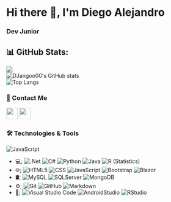 # Hi there 👋, I'm Diego Alejandro
### Dev Junior


## 📊 GitHub Stats:

  ![](https://github-readme-streak-stats.herokuapp.com/?user=DJangoo00&theme=dark&hide_border=false)<br/>
  ![DJangoo00's GitHub stats](https://github-readme-stats.vercel.app/api?username=DJangoo00&show_icons=true&&theme=dark)<br/>
  ![Top Langs](https://github-readme-stats.vercel.app/api/top-langs/?username=DJangoo00&theme=dark&layout=compact)<br/>



### 💬 Contact Me 

  <a href="https://www.linkedin.com/in/diego-grajales/" alt="Linkedin"><img src="https://github.com/nitish-awasthi/nitish-awasthi/blob/master/174857.png" height="30" width="30"></a>
  <a href="mailto:anitish.225@gmail.com" alt="Contact me"><img src="https://github.com/nitish-awasthi/nitish-awasthi/blob/master/gmail-512.webp" height="30" width="30"></a>



### 🛠 Technologies & Tools

 
  ![JavaScript](https://img.shields.io/badge/javascript-%23323330.svg?style=for-the-badge&logo=javascript&logoColor=%23F7DF1E)
  


- 💻;
  ![.Net](https://img.shields.io/badge/.NET-5C2D91?style=for-the-badge&logo=.net&logoColor=white)
  ![C#](https://img.shields.io/badge/C%23-239120?style=for-the-badge&logo=c-sharp&logoColor=white)
  ![Python](https://img.shields.io/badge/Python-3776AB?style=for-the-badge&logo=python&logoColor=white)
  ![Java](https://img.shields.io/badge/Java-ED8B00?style=for-the-badge&logo=openjdk&logoColor=white)
  ![R (Statistics)](https://img.shields.io/badge/R-276DC3?style=for-the-badge&logo=r&logoColor=white)
- 🌐;
  ![HTML5](https://img.shields.io/badge/HTML5-E34F26?style=for-the-badge&logo=html5&logoColor=white)
  ![CSS](https://img.shields.io/badge/CSS3-1572B6?style=for-the-badge&logo=css3&logoColor=white)
  ![JavaScript](https://img.shields.io/badge/-JavaScript-333333?style=flat&logo=javascript)
  ![Bootstrap](https://img.shields.io/badge/-Bootstrap-333333?style=flat&logo=bootstrap&logoColor=563D7C)
  ![Blazor](https://img.shields.io/badge/blazor-%235C2D91.svg?style=for-the-badge&logo=blazor&logoColor=white)
- 🛢;
  ![MySQL](https://img.shields.io/badge/-MySQL-333333?style=flat&logo=mysql)
  ![SQLServer](https://img.shields.io/badge/Microsoft_SQL_Server-CC2927?style=for-the-badge&logo=microsoft-sql-server&logoColor=white)
  ![MongoDB](https://img.shields.io/badge/-MongoDB-333333?style=flat&logo=mongodb)
- ⚙️;
  ![Git](https://img.shields.io/badge/-Git-333333?style=flat&logo=git)
  ![GitHub](https://img.shields.io/badge/-GitHub-333333?style=flat&logo=github)
  ![Markdown](https://img.shields.io/badge/-Markdown-333333?style=flat&logo=markdown)
- 🔧;
  ![Visual Studio Code](https://img.shields.io/badge/-Visual%20Studio%20Code-333333?style=flat&logo=visual-studio-code&logoColor=007ACC)
  ![AndroidStudio](https://img.shields.io/badge/Android_Studio-3DDC84?style=for-the-badge&logo=android-studio&logoColor=white)
  ![RStudio](https://img.shields.io/badge/-RStudio-333333?style=flat&logo=rstudio)

<br/>
<!--
**DJangoo00/DJangoo00** is a ✨ _special_ ✨ repository because its `README.md` (this file) appears on your GitHub profile.

Here are some ideas to get you started:

- 🔭 I’m currently working on ...
- 🌱 I’m currently learning ...
- 👯 I’m looking to collaborate on ...
- 🤔 I’m looking for help with ...
- 💬 Ask me about ...
- 📫 How to reach me: ...
- 😄 Pronouns: ...
- ⚡ Fun fact: ...
-->
